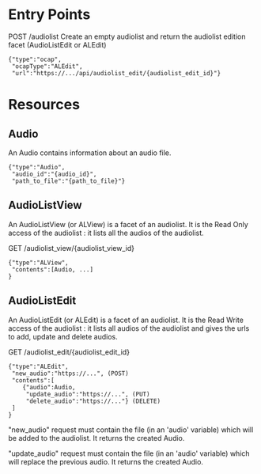 # Entry Points

POST /audiolist
Create an empty audiolist and return the audiolist edition facet (AudioListEdit or ALEdit)

```
{"type":"ocap",
 "ocapType":"ALEdit",
 "url":"https://.../api/audiolist_edit/{audiolist_edit_id}"}
```

# Resources

## Audio

An Audio contains information about an audio file.

```
{"type":"Audio",
 "audio_id":"{audio_id}",
 "path_to_file":"{path_to_file}"}
```

## AudioListView

An AudioListView (or ALView) is a facet of an audiolist.
It is the Read Only access of the audiolist : it lists all the audios of the audiolist.

GET /audiolist_view/{audiolist_view_id}

```
{"type":"ALView",
 "contents":[Audio, ...]
}
```

## AudioListEdit

An AudioListEdit (or ALEdit) is a facet of an audiolist.
It is the Read Write access of the audiolist : it lists all audios of the audiolist and gives the urls to add, update and delete audios.

GET /audiolist_edit/{audiolist_edit_id}

```
{"type":"ALEdit",
 "new_audio":"https://...", (POST)
 "contents":[
    {"audio":Audio,
     "update_audio":"https://...", (PUT)
     "delete_audio":"https://..."} (DELETE)
 ]
}
```

"new_audio" request must contain the file (in an 'audio' variable) which will be added to the audiolist.
It returns the created Audio.

"update_audio" request must contain the file (in an 'audio' variable) which will replace the previous audio.
It returns the created Audio.
